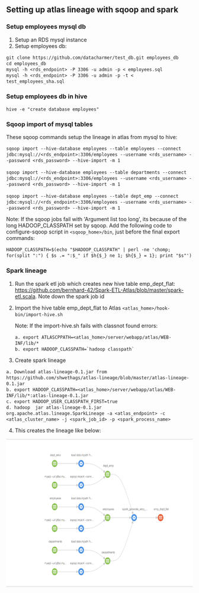 ## Setting up atlas lineage with sqoop and spark

### Setup employees mysql db
1. Setup an RDS mysql instance
2. Setup employees db:
```
git clone https://github.com/datacharmer/test_db.git employees_db
cd employees_db
mysql -h <rds_endpoint> -P 3306 -u admin -p < employees.sql
mysql -h <rds_endpoint> -P 3306 -u admin -p -t < test_employees_sha.sql
```    

### Setup employees db in hive
```
hive -e "create database employees"
```

### Sqoop import of mysql tables
These sqoop commands setup the lineage in atlas from mysql to hive:
```
sqoop import --hive-database employees --table employees --connect jdbc:mysql://<rds_endpoint>:3306/employees --username <rds_username> --password <rds_password> --hive-import -m 1
   
sqoop import --hive-database employees --table departments --connect jdbc:mysql://<rds_endpoint>:3306/employees --username <rds_username> --password <rds_password> --hive-import -m 1
   
sqoop import --hive-database employees --table dept_emp --connect jdbc:mysql://<rds_endpoint>:3306/employees --username <rds_username> --password <rds_password> --hive-import -m 1
```     

Note:
If the sqoop jobs fail with 'Argument list too long', its because of the long HADOOP_CLASSPATH set by sqoop. Add the following code to configure-sqoop script in `<sqoop_home>/bin`, just before the final export commands:
```
HADOOP_CLASSPATH=$(echo "$HADOOP_CLASSPATH" | perl -ne 'chomp; for(split ":") { $s .= ":$_" if $h{$_} ne 1; $h{$_} = 1}; print "$s"')
```

### Spark lineage
1. Run the spark etl job which creates new hive table emp_dept_flat: https://github.com/bernhard-42/Spark-ETL-Atlas/blob/master/spark-etl.scala. Note down the spark job id
2. Import the hive table emp_dept_flat to Atlas
    `<atlas_home>/hook-bin/import-hive.sh`
    
    Note: If the import-hive.sh fails with classnot found errors:
    ```
    a. export ATLASCPPATH=<atlas_home>/server/webapp/atlas/WEB-INF/lib/*
    b. export HADOOP_CLASSPATH=`hadoop classpath`
    ```
3. Create spark lineage
```
a. Download atlas-lineage-0.1.jar from https://github.com/shwethags/atlas-lineage/blob/master/atlas-lineage-0.1.jar
b. export HADOOP_CLASSPATH=<atlas_home>/server/webapp/atlas/WEB-INF/lib/*:atlas-lineage-0.1.jar
c. export HADOOP_USER_CLASSPATH_FIRST=true
d. hadoop  jar atlas-lineage-0.1.jar org.apache.atlas.lineage.SparkLineage -a <atlas_endpoint> -c <atlas_cluster_name> -j <spark_job_id> -p <spark_process_name>
```
4. This creates the lineage like below:

<img src="spark-sqoop-lineage.png" height="400" width="800" />


 